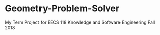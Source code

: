 # Geometry-Problem-Solver
My Term Project for EECS 118 Knowledge and Software Engineering Fall 2018
